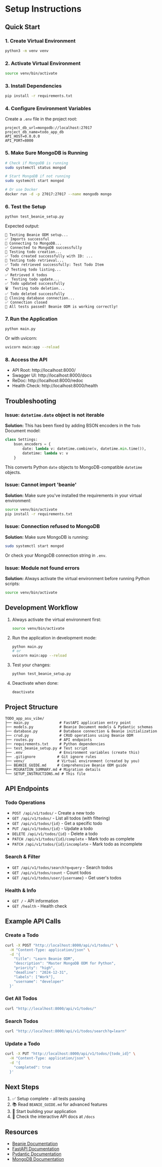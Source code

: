 # Setup Instructions

## Quick Start

### 1. Create Virtual Environment
```bash
python3 -m venv venv
```

### 2. Activate Virtual Environment
```bash
source venv/bin/activate
```

### 3. Install Dependencies
```bash
pip install -r requirements.txt
```

### 4. Configure Environment Variables
Create a `.env` file in the project root:
```env
project_db_url=mongodb://localhost:27017
project_db_name=todo_app_db
API_HOST=0.0.0.0
API_PORT=8000
```

### 5. Make Sure MongoDB is Running
```bash
# Check if MongoDB is running
sudo systemctl status mongod

# Start MongoDB if not running
sudo systemctl start mongod

# Or use Docker
docker run -d -p 27017:27017 --name mongodb mongo
```

### 6. Test the Setup
```bash
python test_beanie_setup.py
```

Expected output:
```
🚀 Testing Beanie ODM setup...
✅ Imports successful
📡 Connecting to MongoDB...
✅ Connected to MongoDB successfully
📝 Testing todo creation...
✅ Todo created successfully with ID: ...
📖 Testing todo retrieval...
✅ Todo retrieved successfully: Test Todo Item
📋 Testing todo listing...
✅ Retrieved X todos
✏️  Testing todo update...
✅ Todo updated successfully
🗑️  Testing todo deletion...
✅ Todo deleted successfully
🔌 Closing database connection...
✅ Connection closed
🎉 All tests passed! Beanie ODM is working correctly!
```

### 7. Run the Application
```bash
python main.py
```

Or with uvicorn:
```bash
uvicorn main:app --reload
```

### 8. Access the API
- API Root: http://localhost:8000/
- Swagger UI: http://localhost:8000/docs
- ReDoc: http://localhost:8000/redoc
- Health Check: http://localhost:8000/health

## Troubleshooting

### Issue: `datetime.date` object is not iterable

**Solution:** This has been fixed by adding BSON encoders in the `Todo` Document model:

```python
class Settings:
    bson_encoders = {
        date: lambda v: datetime.combine(v, datetime.min.time()),
        datetime: lambda v: v
    }
```

This converts Python `date` objects to MongoDB-compatible `datetime` objects.

### Issue: Cannot import 'beanie'

**Solution:** Make sure you've installed the requirements in your virtual environment:
```bash
source venv/bin/activate
pip install -r requirements.txt
```

### Issue: Connection refused to MongoDB

**Solution:** Make sure MongoDB is running:
```bash
sudo systemctl start mongod
```

Or check your MongoDB connection string in `.env`.

### Issue: Module not found errors

**Solution:** Always activate the virtual environment before running Python scripts:
```bash
source venv/bin/activate
```

## Development Workflow

1. Always activate the virtual environment first:
   ```bash
   source venv/bin/activate
   ```

2. Run the application in development mode:
   ```bash
   python main.py
   # or
   uvicorn main:app --reload
   ```

3. Test your changes:
   ```bash
   python test_beanie_setup.py
   ```

4. Deactivate when done:
   ```bash
   deactivate
   ```

## Project Structure

```
TODO_app_asu_vibe/
├── main.py              # FastAPI application entry point
├── models.py            # Beanie Document models & Pydantic schemas
├── database.py          # Database connection & Beanie initialization
├── crud.py              # CRUD operations using Beanie ODM
├── routes.py            # API endpoints
├── requirements.txt     # Python dependencies
├── test_beanie_setup.py # Test script
├── .env                 # Environment variables (create this)
├── .gitignore          # Git ignore rules
├── venv/               # Virtual environment (created by you)
├── BEANIE_GUIDE.md     # Comprehensive Beanie ODM guide
├── MIGRATION_SUMMARY.md # Migration details
└── SETUP_INSTRUCTIONS.md # This file
```

## API Endpoints

### Todo Operations

- `POST /api/v1/todos/` - Create a new todo
- `GET /api/v1/todos/` - List all todos (with filtering)
- `GET /api/v1/todos/{id}` - Get a specific todo
- `PUT /api/v1/todos/{id}` - Update a todo
- `DELETE /api/v1/todos/{id}` - Delete a todo
- `PATCH /api/v1/todos/{id}/complete` - Mark todo as complete
- `PATCH /api/v1/todos/{id}/incomplete` - Mark todo as incomplete

### Search & Filter

- `GET /api/v1/todos/search?q=query` - Search todos
- `GET /api/v1/todos/count` - Count todos
- `GET /api/v1/todos/user/{username}` - Get user's todos

### Health & Info

- `GET /` - API information
- `GET /health` - Health check

## Example API Calls

### Create a Todo
```bash
curl -X POST "http://localhost:8000/api/v1/todos/" \
  -H "Content-Type: application/json" \
  -d '{
    "title": "Learn Beanie ODM",
    "description": "Master MongoDB ODM for Python",
    "priority": "high",
    "deadline": "2024-12-31",
    "labels": ["Work"],
    "username": "developer"
  }'
```

### Get All Todos
```bash
curl "http://localhost:8000/api/v1/todos/"
```

### Search Todos
```bash
curl "http://localhost:8000/api/v1/todos/search?q=learn"
```

### Update a Todo
```bash
curl -X PUT "http://localhost:8000/api/v1/todos/{todo_id}" \
  -H "Content-Type: application/json" \
  -d '{
    "completed": true
  }'
```

## Next Steps

1. ✅ Setup complete - all tests passing
2. 📚 Read `BEANIE_GUIDE.md` for advanced features
3. 🚀 Start building your application
4. 📝 Check the interactive API docs at `/docs`

## Resources

- [Beanie Documentation](https://beanie-odm.dev/)
- [FastAPI Documentation](https://fastapi.tiangolo.com/)
- [Pydantic Documentation](https://docs.pydantic.dev/)
- [MongoDB Documentation](https://www.mongodb.com/docs/)


